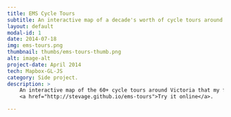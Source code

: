```yaml
---
title: EMS Cycle Tours
subtitle: An interactive map of a decade's worth of cycle tours around Victoria.
layout: default
modal-id: 1
date: 2014-07-18
img: ems-tours.png
thumbnail: thumbs/ems-tours-thumb.png
alt: image-alt
project-date: April 2014
tech: Mapbox-GL-JS
category: Side project.
description: >
    An interactive map of the 60+ cycle tours around Victoria that my friends and I have done over the last 10 years or so.<br>
    <a href="http://stevage.github.io/ems-tours">Try it online</a>.

---
```

